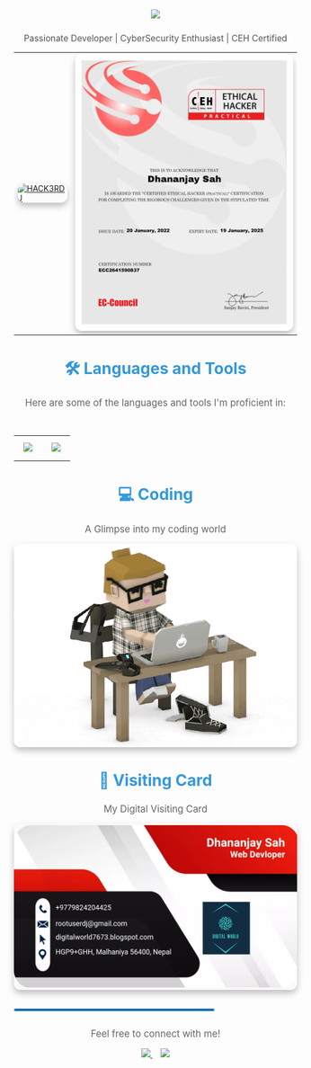 <div align="center">
<h1 align="center">
<a href="https://github.com/rootuserdj">
<img src="https://readme-typing-svg.demolab.com?font=Fira+Code&weight=600&size=28&pause=1000&color=26B13A&center=true&vCenter=true&random=false&width=700&lines=Hello,+World!+I'm+Mr.+DJ" />
</a>
</h1>

<p style="font-size: 1.1em; color: #555;">
Passionate Developer | CyberSecurity Enthusiast | CEH Certified
</p>
<table style="border: none; margin-left: auto; margin-right: auto;">
<tr>
<td style="border: none;">
<a href="https://github.com/rootuserdj">
<img src="https://github.com/rootuserdj/rootuserdj/blob/master/15667.gif" alt="HACK3RDJ" width="500" style="border-radius: 12px; box-shadow: 0 6px 12px rgba(0, 0, 0, 0.25); transition: transform 0.2s ease-in-out;" onmouseover="this.style.transform='scale(1.05)'" onmouseout="this.style.transform='scale(1)'" />
</a>
</td>
<td style="border: none;">
<a href="https://github.com/rootuserdj">
<img src="https://github.com/rootuserdj/rootuserdj/blob/master/ceh.jpg" alt="CEH" width="500" style="border-radius: 12px; box-shadow: 0 6px 12px rgba(0, 0, 0, 0.25); transition: transform 0.2s ease-in-out;" onmouseover="this.style.transform='scale(1.05)'" onmouseout="this.style.transform='scale(1)'" />
</a>
</td>
</tr>
</table>
</div>
<h2 align="center" style="color: #3498db; font-size: 2em; font-weight: bold;">🛠️ Languages and Tools</h2>
<div align="center">
<p style="font-size: 1.2em; color: #666;">Here are some of the languages and tools I'm proficient in:</p>
<table style="border: none; margin-left: auto; margin-right: auto;">
<tr>
<td style="border: none;">
<img src="https://skillicons.dev/icons?i=django,bootstrap,html,css,vscode,github,figma,tailwind,git" style="margin: 10px;" />
</td>
<br>
<td style="border: none;">
<img src="https://skillicons.dev/icons?i=windows,linux,bash,python,javascript,firebase,mongodb,c,mysql,flask" style="margin: 10px;"/>
</td>
</tr>
</table>
</div>
<h2 align="center" style="color: #3498db; font-size: 2em; font-weight: bold;">💻 Coding</h2>
<div align="center">
<p style="font-size: 1.2em; color: #666;">A Glimpse into my coding world</p>
<img alt="Codding" src="https://github.com/rootuserdj/rootuserdj/blob/master/giphy.gif" width="900" style="border-radius: 12px; box-shadow: 0 6px 12px rgba(0, 0, 0, 0.25); transition: transform 0.2s ease-in-out;" onmouseover="this.style.transform='scale(1.03)'" onmouseout="this.style.transform='scale(1)'"/>
</div>
<h2 align="center" style="color: #3498db; font-size: 2em; font-weight: bold;">📇 Visiting Card</h2>
<div align="center">
<p style="font-size: 1.2em; color: #666;"> My Digital Visiting Card </p>
<img src="https://github.com/rootuserdj/rootuserdj/blob/master/Screenshot_2022-08-11-01-44-59-05_4a5c017d345573e8ef682f0cf07146f7.jpg" width="900" style="border-radius: 12px; box-shadow: 0 6px 12px rgba(0, 0, 0, 0.25); transition: transform 0.2s ease-in-out;" onmouseover="this.style.transform='scale(1.03)'" onmouseout="this.style.transform='scale(1)'"/>
</div>
<hr style="border: 2px solid #3498db; border-radius: 5px; width: 70%; margin-top: 30px; margin-bottom: 30px;">
<div align="center">
<p style="font-size: 1.2em; color: #666;">Feel free to connect with me!</p>
<a href="https://www.linkedin.com/in/your-linkedin-profile" style="margin-right: 15px;">
<img src="https://img.shields.io/badge/LinkedIn-Connect-blue?style=for-the-badge&logo=linkedin&logoColor=white&fontSize=1.1em" />
</a>
<a href="https://twitter.com/your-twitter-profile">
<img src="https://img.shields.io/badge/Twitter-Follow-lightblue?style=for-the-badge&logo=twitter&logoColor=white&fontSize=1.1em" />
</a>
</div>
